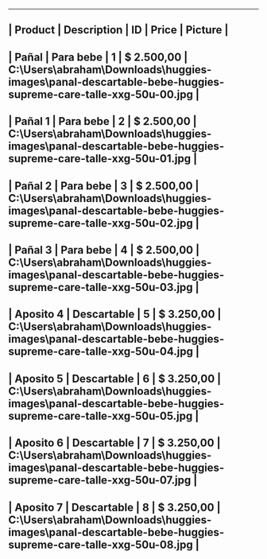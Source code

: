 ---------------------------------------------------------------------------------------------------------------------------------------------------------------------------------------------------------------------------
|      Product      |    Description    |        ID         |       Price       |                                                                 Picture                                                                 |
---------------------------------------------------------------------------------------------------------------------------------------------------------------------------------------------------------------------------
| Pañal             | Para bebe         | 1                 | $ 2.500,00        | C:\Users\abraham\Downloads\huggies-images\panal-descartable-bebe-huggies-supreme-care-talle-xxg-50u-00.jpg                              |
---------------------------------------------------------------------------------------------------------------------------------------------------------------------------------------------------------------------------
| Pañal 1           | Para bebe         | 2                 | $ 2.500,00        | C:\Users\abraham\Downloads\huggies-images\panal-descartable-bebe-huggies-supreme-care-talle-xxg-50u-01.jpg                              |
---------------------------------------------------------------------------------------------------------------------------------------------------------------------------------------------------------------------------
| Pañal 2           | Para bebe         | 3                 | $ 2.500,00        | C:\Users\abraham\Downloads\huggies-images\panal-descartable-bebe-huggies-supreme-care-talle-xxg-50u-02.jpg                              |
---------------------------------------------------------------------------------------------------------------------------------------------------------------------------------------------------------------------------
| Pañal 3           | Para bebe         | 4                 | $ 2.500,00        | C:\Users\abraham\Downloads\huggies-images\panal-descartable-bebe-huggies-supreme-care-talle-xxg-50u-03.jpg                              |
---------------------------------------------------------------------------------------------------------------------------------------------------------------------------------------------------------------------------
| Aposito 4         | Descartable       | 5                 | $ 3.250,00        | C:\Users\abraham\Downloads\huggies-images\panal-descartable-bebe-huggies-supreme-care-talle-xxg-50u-04.jpg                              |
---------------------------------------------------------------------------------------------------------------------------------------------------------------------------------------------------------------------------
| Aposito 5         | Descartable       | 6                 | $ 3.250,00        | C:\Users\abraham\Downloads\huggies-images\panal-descartable-bebe-huggies-supreme-care-talle-xxg-50u-05.jpg                              |
---------------------------------------------------------------------------------------------------------------------------------------------------------------------------------------------------------------------------
| Aposito 6         | Descartable       | 7                 | $ 3.250,00        | C:\Users\abraham\Downloads\huggies-images\panal-descartable-bebe-huggies-supreme-care-talle-xxg-50u-07.jpg                              |
---------------------------------------------------------------------------------------------------------------------------------------------------------------------------------------------------------------------------
| Aposito 7         | Descartable       | 8                 | $ 3.250,00        | C:\Users\abraham\Downloads\huggies-images\panal-descartable-bebe-huggies-supreme-care-talle-xxg-50u-08.jpg                              |
---------------------------------------------------------------------------------------------------------------------------------------------------------------------------------------------------------------------------
